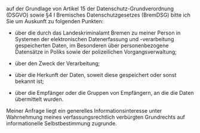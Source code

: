 auf der Grundlage von Artikel 15 der Datenschutz-Grundverordnung (DSGVO) sowie
§4 I Bremisches Datenschutzgesetzes (BremDSG) bitte ich Sie um Auskunft zu
folgenden Punkten:

+ über die durch das Landeskriminalamt Bremen zu meiner Person in Systemen
  der elektronischen Datenerfassung und -verarbeitung gespeicherten Daten, im
  Besonderen über personenbezogene Datensätze in Poliks sowie der polizeilichen
  Vorgangsverwaltung;

+ über den Zweck der Verarbeitung;

+ über die Herkunft der Daten, soweit diese gespeichert oder sonst bekannt ist;

+ über die Empfänger oder die Gruppen von Empfängern, an die die Daten übermittelt wurden.

Meiner Anfrage liegt ein generelles Informationsinteresse unter Wahrnehmung
meines verfassungsrechtlich verbürgten Grundrechts auf informationelle
Selbstbestimmung zugrunde.
